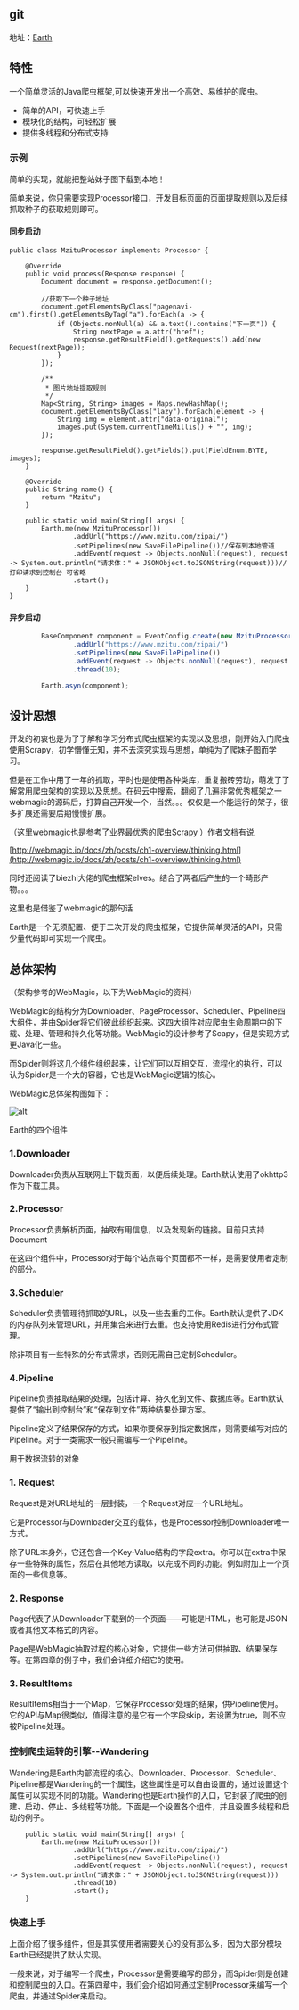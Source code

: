 ## git

地址：[Earth](https://gitee.com/SAnSAni/Earth)

## 特性

一个简单灵活的Java爬虫框架,可以快速开发出一个高效、易维护的爬虫。

*   简单的API，可快速上手
*   模块化的结构，可轻松扩展
*   提供多线程和分布式支持

### 示例

简单的实现，就能把整站妹子图下载到本地！

简单来说，你只需要实现Processor接口，开发目标页面的页面提取规则以及后续抓取种子的获取规则即可。
#### 同步启动
    public class MzituProcessor implements Processor {

        @Override
        public void process(Response response) {
            Document document = response.getDocument();

            //获取下一个种子地址
            document.getElementsByClass("pagenavi-cm").first().getElementsByTag("a").forEach(a -> {
                if (Objects.nonNull(a) && a.text().contains("下一页")) {
                    String nextPage = a.attr("href");
                    response.getResultField().getRequests().add(new Request(nextPage));
                }
            });

            /**
             * 图片地址提取规则
             */
            Map<String, String> images = Maps.newHashMap();
            document.getElementsByClass("lazy").forEach(element -> {
                String img = element.attr("data-original");
                images.put(System.currentTimeMillis() + "", img);
            });

            response.getResultField().getFields().put(FieldEnum.BYTE, images);
        }

        @Override
        public String name() {
            return "Mzitu";
        }

        public static void main(String[] args) {
            Earth.me(new MzituProcessor())
                    .addUrl("https://www.mzitu.com/zipai/")
                    .setPipelines(new SaveFilePipeline())//保存到本地管道
                    .addEvent(request -> Objects.nonNull(request), request -> System.out.println("请求体：" + JSONObject.toJSONString(request)))//打印请求到控制台 可省略
                    .start();
        }
    }
#### 异步启动
```js
        BaseComponent component = EventConfig.create(new MzituProcessor())
                .addUrl("https://www.mzitu.com/zipai/")
                .setPipelines(new SaveFilePipeline())
                .addEvent(request -> Objects.nonNull(request), request -> System.out.println("请求体：" + JSONObject.toJSONString(request)))
                .thread(10);

        Earth.asyn(component);
```  

## 设计思想

开发的初衷也是为了了解和学习分布式爬虫框架的实现以及思想，刚开始入门爬虫使用Scrapy，初学懵懂无知，并不去深究实现与思想，单纯为了爬妹子图而学习。

但是在工作中用了一年的抓取，平时也是使用各种类库，重复搬砖劳动，萌发了了解常用爬虫架构的实现以及思想。在码云中搜索，翻阅了几遍非常优秀框架之一webmagic的源码后，打算自己开发一个，当然。。。仅仅是一个能运行的架子，很多扩展还需要后期慢慢扩展。

（这里webmagic也是参考了业界最优秀的爬虫Scrapy ）作者文档有说

[http://webmagic.io/docs/zh/posts/ch1-overview/thinking.html](http://webmagic.io/docs/zh/posts/ch1-overview/thinking.html)

同时还阅读了biezhi大佬的爬虫框架elves。结合了两者后产生的一个畸形产物。。。

这里也是借鉴了webmagic的那句话

Earth是一个无须配置、便于二次开发的爬虫框架，它提供简单灵活的API，只需少量代码即可实现一个爬虫。

## 总体架构

（架构参考的WebMagic，以下为WebMagic的资料）

WebMagic的结构分为Downloader、PageProcessor、Scheduler、Pipeline四大组件，并由Spider将它们彼此组织起来。这四大组件对应爬虫生命周期中的下载、处理、管理和持久化等功能。WebMagic的设计参考了Scapy，但是实现方式更Java化一些。

而Spider则将这几个组件组织起来，让它们可以互相交互，流程化的执行，可以认为Spider是一个大的容器，它也是WebMagic逻辑的核心。

WebMagic总体架构图如下：

![alt](https://code4craft.github.io/images/posts/webmagic.png)

Earth的四个组件

### 1.Downloader

Downloader负责从互联网上下载页面，以便后续处理。Earth默认使用了okhttp3作为下载工具。

### 2.Processor

Processor负责解析页面，抽取有用信息，以及发现新的链接。目前只支持Document

在这四个组件中，Processor对于每个站点每个页面都不一样，是需要使用者定制的部分。

### 3.Scheduler

Scheduler负责管理待抓取的URL，以及一些去重的工作。Earth默认提供了JDK的内存队列来管理URL，并用集合来进行去重。也支持使用Redis进行分布式管理。

除非项目有一些特殊的分布式需求，否则无需自己定制Scheduler。

### 4.Pipeline

Pipeline负责抽取结果的处理，包括计算、持久化到文件、数据库等。Earth默认提供了“输出到控制台”和“保存到文件”两种结果处理方案。

Pipeline定义了结果保存的方式，如果你要保存到指定数据库，则需要编写对应的Pipeline。对于一类需求一般只需编写一个Pipeline。

用于数据流转的对象

### 1\. Request

Request是对URL地址的一层封装，一个Request对应一个URL地址。

它是Processor与Downloader交互的载体，也是Processor控制Downloader唯一方式。

除了URL本身外，它还包含一个Key-Value结构的字段extra。你可以在extra中保存一些特殊的属性，然后在其他地方读取，以完成不同的功能。例如附加上一个页面的一些信息等。

### 2\. Response

Page代表了从Downloader下载到的一个页面——可能是HTML，也可能是JSON或者其他文本格式的内容。

Page是WebMagic抽取过程的核心对象，它提供一些方法可供抽取、结果保存等。在第四章的例子中，我们会详细介绍它的使用。

### 3\. ResultItems

ResultItems相当于一个Map，它保存Processor处理的结果，供Pipeline使用。它的API与Map很类似，值得注意的是它有一个字段skip，若设置为true，则不应被Pipeline处理。

### 控制爬虫运转的引擎--Wandering

Wandering是Earth内部流程的核心。Downloader、Processor、Scheduler、Pipeline都是Wandering的一个属性，这些属性是可以自由设置的，通过设置这个属性可以实现不同的功能。Wandering也是Earth操作的入口，它封装了爬虫的创建、启动、停止、多线程等功能。下面是一个设置各个组件，并且设置多线程和启动的例子。

        public static void main(String[] args) {
            Earth.me(new MzituProcessor())
                    .addUrl("https://www.mzitu.com/zipai/")
                    .setPipelines(new SaveFilePipeline())
                    .addEvent(request -> Objects.nonNull(request), request -> System.out.println("请求体：" + JSONObject.toJSONString(request)))
                    .thread(10)
                    .start();
        }

### 快速上手

上面介绍了很多组件，但是其实使用者需要关心的没有那么多，因为大部分模块Earth已经提供了默认实现。

一般来说，对于编写一个爬虫，Processor是需要编写的部分，而Spider则是创建和控制爬虫的入口。在第四章中，我们会介绍如何通过定制Processor来编写一个爬虫，并通过Spider来启动。
